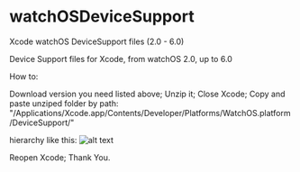 # watchOSDeviceSupport

Xcode watchOS DeviceSupport files (2.0 - 6.0)

Device Support files for Xcode, from watchOS 2.0, up to 6.0

How to:

Download version you need listed above;
Unzip it;
Close Xcode;
Copy and paste unziped folder by path: "/Applications/Xcode.app/Contents/Developer/Platforms/WatchOS.platform/DeviceSupport/" 

hierarchy like this:
![alt text](https://raw.githubusercontent.com/filsv/watchOSDeviceSupport/master/Screen%20Shot%202019-08-02%20at%2015.05.08.png)

Reopen Xcode;
Thank You.
